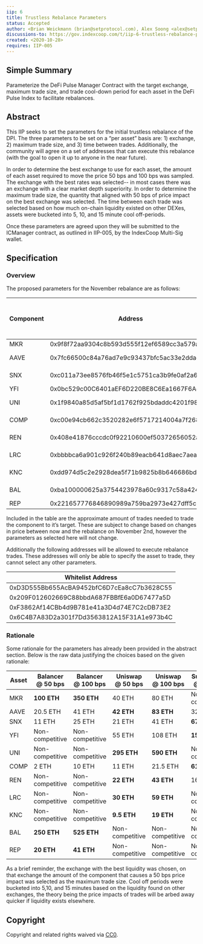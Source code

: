 ```yaml
---
iip: 6
title: Trustless Rebalance Parameters
status: Accepted
author: <Brian Weickmann (brian@setprotocol.com), Alex Soong <alex@setprotocol.com>, and Dylan Tran (dylan@setprotocol.com)
discussions-to: https://gov.indexcoop.com/t/iip-6-trustless-rebalance-parameters/241
created: <2020-10-28>
requires: IIP-005
---
```


## Simple Summary

Parameterize the DeFi Pulse Manager Contract with the target exchange, maximum trade size, and trade cool-down period for each asset in the DeFi Pulse Index to facilitate rebalances.

## Abstract

This IIP seeks to set the parameters for the initial trustless rebalance of the DPI. The three parameters to be set on a “per asset” basis are: 1) exchange, 2) maximum trade size, and 3) time between trades. Additionally, the community will agree on a set of addresses that can execute this rebalance (with the goal to open it up to anyone in the near future).

In order to determine the best exchange to use for each asset, the amount of each asset required to move the price 50 bps and 100 bps was sampled. The exchange with the best rates was selected-- in most cases there was an exchange with a clear market depth superiority. In order to determine the maximum trade size, the quantity that aligned with 50 bps of price impact on the best exchange was selected. The time between each trade was selected based on how much on-chain liquidity existed on other DEXes, assets were bucketed into 5, 10, and 15 minute cool off-periods.

Once these parameters are agreed upon they will be submitted to the ICManager contract, as outlined in IIP-005, by the IndexCoop Multi-Sig wallet.

## Specification

### Overview

The proposed parameters for the November rebalance are as follows:

| Component | Address                                    | Expected Trade Count (November Rebalance) | Exchange | Maximum Trade Size | Cool-Off Period (seconds) |
| --------- | ------------------------------------------ | ----------------------------------------- | -------- | ------------------ | ------------------------- |
| MKR       | 0x9f8f72aa9304c8b593d555f12ef6589cc3a579a2 | Sell 5                                    | Balancer | 70 MKR             | 600                       |
| AAVE      | 0x7fc66500c84a76ad7e9c93437bfc5ac33e2ddae9 | Sell 18                                   | Uniswap  | 500 AAVE           | 600                       |
| SNX       | 0xc011a73ee8576fb46f5e1c5751ca3b9fe0af2a6f | Buy 1                                     | Sushi    | 8,000 SNX          | 600                       |
| YFI       | 0x0bc529c00C6401aEF6D220BE8C6Ea1667F6Ad93e | Sell 3                                    | Sushi    | 4.5 YFI            | 600                       |
| UNI       | 0x1f9840a85d5af5bf1d1762f925bdaddc4201f984 | Buy 6                                     | Uniswap  | 43,000 UNI         | 900                       |
| COMP      | 0xc00e94cb662c3520282e6f5717214004a7f26888 | Sell 2                                    | Sushi    | 275 COMP           | 600                       |
| REN       | 0x408e41876cccdc0f92210600ef50372656052a38 | Buy 1                                     | Uniswap  | 30,000 REN         | 900                       |
| LRC       | 0xbbbbca6a901c926f240b89eacb641d8aec7aeafd | Sell 1                                    | Uniswap  | 80,000 LRC         | 900                       |
| KNC       | 0xdd974d5c2e2928dea5f71b9825b8b646686bd200 | Sell 2                                    | Uniswap  | 4,600 KNC          | 600                       |
| BAL       | 0xba100000625a3754423978a60c9317c58a424e3d | Sell 1                                    | Balancer | 8,400 BAL          | 900                       |
| REP       | 0x221657776846890989a759ba2973e427dff5c9bb | Sell 1                                    |

Included in the table are the approximate amount of trades needed to trade the component to it’s target. These are subject to change based on changes in price between now and the rebalance on November 2nd, however the parameters as selected here will not change.

Additionally the following addresses will be allowed to execute rebalance trades. These addresses will only be able to specify the asset to trade, they cannot select any other parameters.

| Whitelist Address                          |
| ------------------------------------------ |
| 0xD3D555Bb655AcBA9452bfC6D7cEa8cC7b3628C55 |
| 0x209F012602669C88bbdA687FBBfE6a0D67477a5D |
| 0xF3862Af14CBb4d9B781e41a3D4d74E7C2cDB73E2 |
| 0x6C4B7A83D2a301f7Dd3563812A15F31A1e973b4C |

### Rationale

Some rationale for the parameters has already been provided in the abstract section. Below is the raw data justifying the choices based on the given rationale:

| Asset | Balancer @ 50 bps | Balancer @ 100 bps | Uniswap @ 50 bps | Uniswap @ 100 bps | Sushiswap @ 50 bps | Sushiswap @ 100 bps |
| ----- | ----------------- | ------------------ | ---------------- | ----------------- | ------------------ | ------------------- |
| MKR   | **100 ETH**       | **350 ETH**        | 40 ETH           | 80 ETH            | Non-competitive    | Non-competitive     |
| AAVE  | 20.5 ETH          | 41 ETH             | **42 ETH**       | **83 ETH**        | 32 ETH             | 63 ETH              |
| SNX   | 11 ETH            | 25 ETH             | 21 ETH           | 41 ETH            | **67 ETH**         | **133 ETH**         |
| YFI   | Non-competitive   | Non-competitive    | 55 ETH           | 108 ETH           | **150 ETH**        | **300 ETH**         |
| UNI   | Non-competitive   | Non-competitive    | **295 ETH**      | **590 ETH**       | Non-competitive    | Non-competitive     |
| COMP  | 2 ETH             | 10 ETH             | 11 ETH           | 21.5 ETH          | **61 ETH**         | **123 ETH**         |
| REN   | Non-competitive   | Non-competitive    | **22 ETH**       | **43 ETH**        | 16 ETH             | 33 ETH              |
| LRC   | Non-competitive   | Non-competitive    | **30 ETH**       | **59 ETH**        | Non-competitive    | Non-competitive     |
| KNC   | Non-competitive   | Non-competitive    | **9.5 ETH**      | **19 ETH**        | Non-competitive    | Non-competitive     |
| BAL   | **250 ETH**       | **525 ETH**        | Non-competitive  | Non-competitive   | Non-competitive    | Non-competitive     |
| REP   | **20 ETH**        | **41 ETH**         | Non-competitive  | Non-competitive   | Non-competitive    | Non-competitive     |

As a brief reminder, the exchange with the best liquidity was chosen, on that exchange the amount of the component that causes a 50 bps price impact was selected as the maximum trade size. Cool off periods were bucketed into 5,10, and 15 minutes based on the liquidity found on other exchanges, the theory being the price impacts of trades will be arbed away quicker if liquidity exists elsewhere.

## Copyright

Copyright and related rights waived via [CC0](https://creativecommons.org/publicdomain/zero/1.0/).
